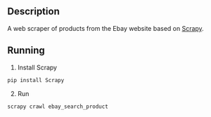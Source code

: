 ## Description

A web scraper of products from the Ebay website based on [Scrapy](https://github.com/scrapy/scrapy).

## Running

1. Install Scrapy

```bash
pip install Scrapy
```

2. Run

```bash
scrapy crawl ebay_search_product
```